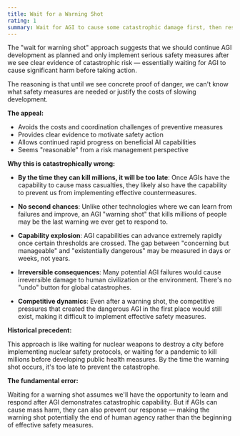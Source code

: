 ```yaml
---
title: Wait for a Warning Shot
rating: 1
summary: Wait for AGI to cause some catastrophic damage first, then respond with safety measures.
---
```


The "wait for warning shot" approach suggests that we should continue AGI development as planned and only implement serious safety measures after we see clear evidence of catastrophic risk — essentially waiting for AGI to cause significant harm before taking action.

The reasoning is that until we see concrete proof of danger, we can't know what safety measures are needed or justify the costs of slowing development.

**The appeal:**
- Avoids the costs and coordination challenges of preventive measures
- Provides clear evidence to motivate safety action
- Allows continued rapid progress on beneficial AI capabilities
- Seems "reasonable" from a risk management perspective

**Why this is catastrophically wrong:**

- **By the time they can kill millions, it will be too late**: Once AGIs have the capability to cause mass casualties, they likely also have the capability to prevent us from implementing effective countermeasures.

- **No second chances**: Unlike other technologies where we can learn from failures and improve, an AGI "warning shot" that kills millions of people may be the last warning we ever get to respond to.

- **Capability explosion**: AGI capabilities can advance extremely rapidly once certain thresholds are crossed. The gap between "concerning but manageable" and "existentially dangerous" may be measured in days or weeks, not years.

- **Irreversible consequences**: Many potential AGI failures would cause irreversible damage to human civilization or the environment. There's no "undo" button for global catastrophes.

- **Competitive dynamics**: Even after a warning shot, the competitive pressures that created the dangerous AGI in the first place would still exist, making it difficult to implement effective safety measures.

**Historical precedent:**

This approach is like waiting for nuclear weapons to destroy a city before implementing nuclear safety protocols, or waiting for a pandemic to kill millions before developing public health measures. By the time the warning shot occurs, it's too late to prevent the catastrophe.

**The fundamental error:**

Waiting for a warning shot assumes we'll have the opportunity to learn and respond after AGI demonstrates catastrophic capability. But if AGIs can cause mass harm, they can also prevent our response — making the warning shot potentially the end of human agency rather than the beginning of effective safety measures.
